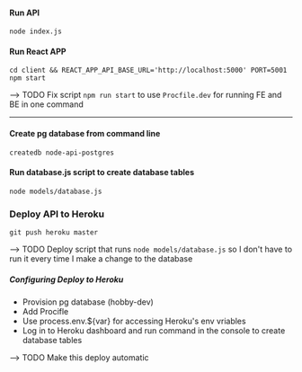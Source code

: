 #### Run API
```
node index.js
```

#### Run React APP
```
cd client && REACT_APP_API_BASE_URL='http://localhost:5000' PORT=5001 npm start
```

--> TODO Fix script `npm run start` to use `Procfile.dev` for running FE and BE in one command

---

#### Create pg database from command line
```
createdb node-api-postgres
```

#### Run database.js script to create database tables
```
node models/database.js
```

### Deploy API to Heroku
```
git push heroku master
```

--> TODO Deploy script that runs `node models/database.js` so I don't have to run it every time I make a change to the database

##### Configuring Deploy to Heroku

* Provision pg database (hobby-dev)
* Add Procifle
* Use process.env.${var} for accessing Heroku's env vriables
* Log in to Heroku dashboard and run command in the console to create database tables 

--> TODO Make this deploy automatic
